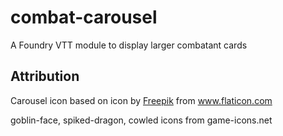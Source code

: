 # combat-carousel
A Foundry VTT module to display larger combatant cards

## Attribution
Carousel icon based on icon by <a href="https://www.flaticon.com/authors/freepik" title="Freepik">Freepik</a> from <a href="https://www.flaticon.com/" title="Flaticon"> www.flaticon.com</a>

goblin-face, spiked-dragon, cowled icons from game-icons.net